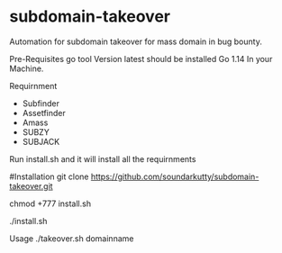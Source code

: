 # subdomain-takeover
Automation for subdomain takeover for mass domain in  bug bounty.

Pre-Requisites
 go tool Version latest should be installed  Go 1.14 In your Machine.
 
Requirnment
   * Subfinder
   * Assetfinder
   * Amass
   * SUBZY
   * SUBJACK

Run install.sh and it will install all the requirnments

#Installation
git clone https://github.com/soundarkutty/subdomain-takeover.git

chmod +777 install.sh

./install.sh

Usage
./takeover.sh domainname
